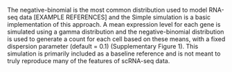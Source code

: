 The negative-binomial is the most common distribution used to model RNA-seq data [EXAMPLE REFERENCES] and the Simple simulation is a basic implementation of this approach. A mean expression level for each gene is simulated using a gamma distribution and the negative-binomial distribution is used to generate a count for each cell based on these means, with a fixed dispersion parameter (default = 0.1) (Supplementary Figure 1). This simulation is primarily included as a baseline reference and is not meant to truly reproduce many of the features of scRNA-seq data.